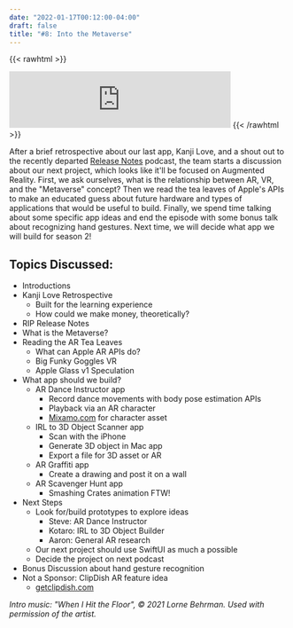 ```yaml
---
date: "2022-01-17T00:12:00-04:00"
draft: false 
title: "#8: Into the Metaverse"
---
```


{{< rawhtml >}}
<iframe src="https://anchor.fm/side-project-spotlight/embed/episodes/S2E1-Into-the-Metaverse-e1cnrp1" height="102px" width="400px" frameborder="0" scrolling="no"></iframe>
{{< /rawhtml >}}

After a brief retrospective about our last app, Kanji Love, and a shout out to the recently departed [Release Notes](https://releasenotes.tv) podcast, the team starts a discussion about our next project, which looks like it'll be focused on Augmented Reality. First, we ask ourselves, what is the relationship between AR, VR, and the "Metaverse" concept? Then we read the tea leaves of Apple's APIs to make an educated guess about future hardware and types of applications that would be useful to build. Finally, we spend time talking about some specific app ideas and end the episode with some bonus talk about recognizing hand gestures. Next time, we will decide what app we will build for season 2!

## Topics Discussed:
- Introductions
- Kanji Love Retrospective
    - Built for the learning experience
    - How could we make money, theoretically?
- RIP Release Notes
- What is the Metaverse?
- Reading the AR Tea Leaves
    - What can Apple AR APIs do?
    - Big Funky Goggles VR
    - Apple Glass v1 Speculation
- What app should we build?
    - AR Dance Instructor  app
        - Record dance movements with body pose estimation APIs
        - Playback via an AR character
        - [Mixamo.com](https://www.mixamo.com) for character asset 
    - IRL to 3D Object Scanner app
        - Scan with the iPhone
        - Generate 3D object in Mac app
        - Export a file for 3D asset or AR
    - AR Graffiti app
        - Create a drawing and post it on a wall
    - AR Scavenger Hunt app
        - Smashing Crates animation FTW!
- Next Steps
    - Look for/build prototypes to explore ideas
        - Steve: AR Dance Instructor
        - Kotaro: IRL to 3D Object Builder
        - Aaron: General AR research
    - Our next project should use SwiftUI as much a possible
    - Decide the project on next podcast
- Bonus Discussion about hand gesture recognition
- Not a Sponsor: ClipDish AR feature idea
    - [getclipdish.com](https://getclipdish.com)

*Intro music: "When I Hit the Floor", © 2021 Lorne Behrman. Used with permission of the artist.*

